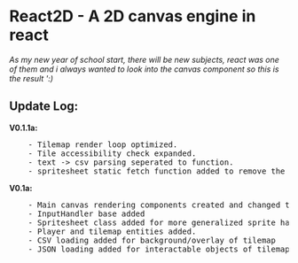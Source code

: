 <h1>React2D - A 2D canvas engine in react</h1>
<i>
    As my new year of school start, there will be new subjects, react was one of them and i always wanted to look into the canvas component so this is the result ':) 
</i>

<h2>Update Log:</h2> 
<strong>V0.1.1a:</strong> 
<pre>
    - Tilemap render loop optimized.
    - Tile accessibility check expanded. 
    - text -> csv parsing seperated to function.
    - spritesheet static fetch function added to remove the need to load/parse image yourself.
</pre>
<strong>V0.1a:</strong> 
<pre>
    - Main canvas rendering components created and changed to frame based updates.
    - InputHandler base added
    - Spritesheet class added for more generalized sprite handeling
    - Player and tilemap entities added.
    - CSV loading added for background/overlay of tilemap
    - JSON loading added for interactable objects of tilemap
</pre>
